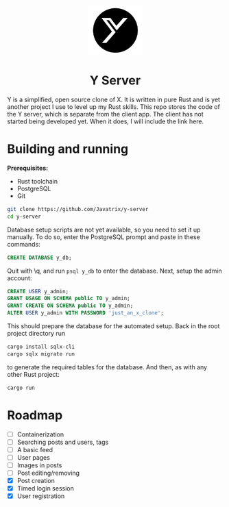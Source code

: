 <p align="center">
<img src="https://github.com/Javatrix/y-server/blob/main/y.webp" width="25%" alt="tsuki-chan"/>
</p>

<h1 align="center">Y Server</h1>

Y is a simplified, open source clone of X. It is written in pure Rust and is yet another project I use to level up my Rust skills. This repo stores the code of the Y server, which is separate from the client app. The client has not started being developed yet. When it does, I will include the link here.

# Building and running
**Prerequisites:**
- Rust toolchain
- PostgreSQL
- Git

```sh
git clone https://github.com/Javatrix/y-server
cd y-server
```
Database setup scripts are not yet available, so you need to set it up manually.
To do so, enter the PostgreSQL prompt and paste in these commands:
```sql
CREATE DATABASE y_db;
```
Quit with \q, and run `psql y_db` to enter the database.
Next, setup the admin account:
```sql
CREATE USER y_admin;
GRANT USAGE ON SCHEMA public TO y_admin;
GRANT CREATE ON SCHEMA public TO y_admin;
ALTER USER y_admin WITH PASSWORD 'just_an_x_clone';
```
This should prepare the database for the automated setup.
Back in the root project directory run
```sh
cargo install sqlx-cli
cargo sqlx migrate run
```
to generate the required tables for the database.
And then, as with any other Rust project:
```sh
cargo run
```

# Roadmap
- [ ] Containerization
- [ ] Searching posts and users, tags
- [ ] A basic feed
- [ ] User pages
- [ ] Images in posts
- [ ] Post editing/removing
- [x] Post creation
- [x] Timed login session
- [x] User registration

